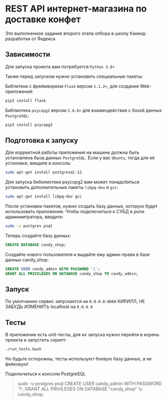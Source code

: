 # REST API интернет-магазина по доставке конфет

Это выполненное задание второго этапа отбора в школу бэкенд-разработки от Яндекса


## Зависимости
Для запуска проекта вам потребуется `Python 3.8+`

Также перед запуском нужно установить специальные пакеты:

Библитека с фреймворком `Flask` версии `1.1.2+`, для создания Web-приложений:
```sh
pip3 install flask
```
Библиотека `psycopg2` версии `2.8.6+` для взаимодействия с базой данных `PostgreSQL`:
```sh
pip3 install psycopg2
```


## Подготовка к запуску
Для корректной работы приложения на машине должна быть установлена быза данных `PostgreSQL`. Если у вас `Ubuntu`, тогда для её установки, введите в консоль:
```sh
sudo apt-get install postgresql-12
```

Для запуска бибилиотеки psycopg2 вам может понадобиться установить дополнительные пакеты `libpq-dev` и `gcc`:
```sh
sudo apt-get install libpq-dev gcc
```
После установки пакетов, нужно создать базу данных, которую будет использовать приложение. Чтобы подключиться к СУБД в роли админимтратора, введите:
```sh
sudo -u postgres psql
```
Теперь создайте базу данных:
```sql
CREATE DATABASE candy_shop;
```
Создайте нового пользователя и выдайте ему админ-права в базе данных candy_shop:
```sql
CREATE USER candy_admin WITH PASSWORD '1';
GRANT ALL PRIVILEGES ON DATABASE candy_shop TO candy_admin;
```

## Запуск
По умолчанию сервис запускается на `0.0.0.0:8080`
КИРИЛЛ, НЕ ЗАБУДЬ ИЗМЕНИТЬ localhost на `0.0.0.0`

## Тесты
В приложении есть unit-тесты, для их запуска нужно перейти в корень проекта и запустить скрипт:
```sh
./run_tests.bash
```
Но будьте осторожны, тесты используют боевую базу данных, а не фейковую!


Подключиться к консоли PostgreSQL
> sudo -u postgres psql
> CREATE USER candy_admin WITH PASSWORD '1';
> GRANT ALL PRIVILEGES ON DATABASE "candy_shop"
> \c candy_shop;
